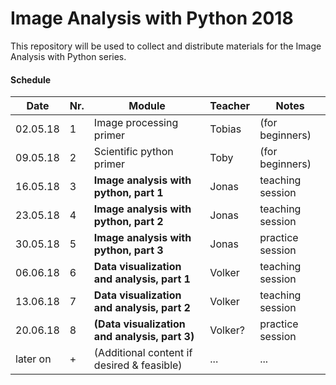 # Image Analysis with Python 2018

This repository will be used to collect and distribute materials for the
Image Analysis with Python series.

#### Schedule

| Date | Nr. | Module | Teacher | Notes |
| ---- | - | ------ | ------- | ------|
| 02.05.18 | 1 | Image processing primer | Tobias | (for beginners) |
| 09.05.18 | 2 | Scientific python primer | Toby | (for beginners) |
| 16.05.18 | 3 | **Image analysis with python, part 1** | Jonas | teaching session |
| 23.05.18 | 4 | **Image analysis with python, part 2** | Jonas | teaching session |
| 30.05.18 | 5 | **Image analysis with python, part 3** | Jonas | practice session |
| 06.06.18 | 6 | **Data visualization and analysis, part 1** | Volker | teaching session |
| 13.06.18 | 7 | **Data visualization and analysis, part 2** | Volker | teaching session |
| 20.06.18 | 8 | **(Data visualization and analysis, part 3)** | Volker? | practice session |
| later on | + | (Additional content if desired & feasible) | ... | ... |

